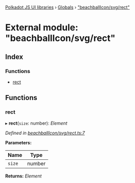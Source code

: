 [Polkadot JS UI libraries](../README.md) › [Globals](../globals.md) › ["beachballIcon/svg/rect"](_beachballicon_svg_rect_.md)

# External module: "beachballIcon/svg/rect"

## Index

### Functions

* [rect](_beachballicon_svg_rect_.md#rect)

## Functions

###  rect

▸ **rect**(`size`: number): *Element*

*Defined in [beachballIcon/svg/rect.ts:7](https://github.com/polkadot-js/ui/blob/ca777253/packages/ui-shared/src/beachballIcon/svg/rect.ts#L7)*

**Parameters:**

Name | Type |
------ | ------ |
`size` | number |

**Returns:** *Element*
